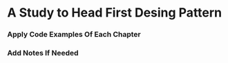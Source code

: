 # A Study to Head First Desing Pattern

### Apply Code Examples Of Each Chapter

### Add Notes If Needed
